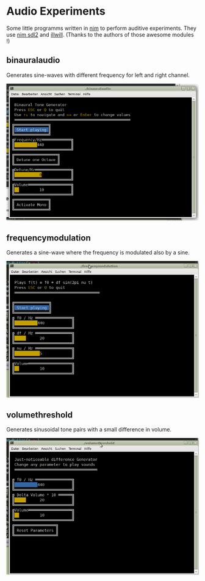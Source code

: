 # Audio Experiments

Some little programms written in [nim](https://nim-lang.org/) to perform auditive experiments.
They use [nim sdl2](https://github.com/nim-lang/sdl2) and [illwill](https://github.com/johnnovak/illwill).
(Thanks to the authors of those awesome modules !)

## binauralaudio
Generates sine-waves with different frequency for left and right channel.

![alt text](https://github.com/sdickreuter/audioexperiments/blob/master/binaural/binaural.png "Screenshot")

## frequencymodulation
Generates a sine-wave where the frequency is modulated also by a sine.

![alt text](https://github.com/sdickreuter/audioexperiments/blob/master/frequenymodulation/freqmod.png "Screenshot")

## volumethreshold
Generates sinusoidal tone pairs with a small difference in volume.

![alt text](https://github.com/sdickreuter/audioexperiments/blob/master/volumethreshold/volthresh.png "Screenshot")
